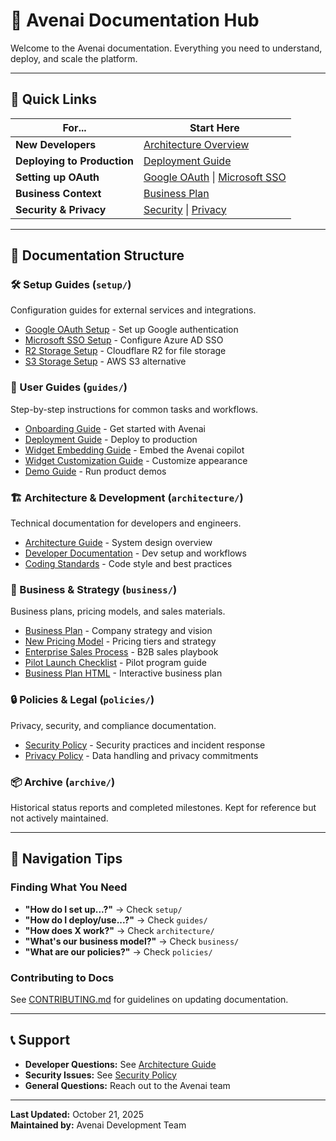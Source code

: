 # 📘 Avenai Documentation Hub

Welcome to the Avenai documentation. Everything you need to understand, deploy, and scale the platform.

---

## 🚀 Quick Links

| For... | Start Here |
|--------|------------|
| **New Developers** | [Architecture Overview](./architecture/ARCHITECTURE_GUIDE.md) |
| **Deploying to Production** | [Deployment Guide](./guides/DEPLOYMENT_GUIDE.md) |
| **Setting up OAuth** | [Google OAuth](./setup/GOOGLE_OAUTH_SETUP.md) \| [Microsoft SSO](./setup/MICROSOFT_SSO_SETUP.md) |
| **Business Context** | [Business Plan](./business/BUSINESS_PLAN.md) |
| **Security & Privacy** | [Security](./policies/SECURITY.md) \| [Privacy](./policies/PRIVACY.md) |

---

## 📁 Documentation Structure

### **🛠️ Setup Guides** (`setup/`)
Configuration guides for external services and integrations.

- [Google OAuth Setup](./setup/GOOGLE_OAUTH_SETUP.md) - Set up Google authentication
- [Microsoft SSO Setup](./setup/MICROSOFT_SSO_SETUP.md) - Configure Azure AD SSO
- [R2 Storage Setup](./setup/R2_SETUP_GUIDE.md) - Cloudflare R2 for file storage
- [S3 Storage Setup](./setup/S3_STORAGE_SETUP.md) - AWS S3 alternative

### **📖 User Guides** (`guides/`)
Step-by-step instructions for common tasks and workflows.

- [Onboarding Guide](./guides/ONBOARDING_GUIDE.md) - Get started with Avenai
- [Deployment Guide](./guides/DEPLOYMENT_GUIDE.md) - Deploy to production
- [Widget Embedding Guide](./guides/WIDGET_EMBEDDING_GUIDE.md) - Embed the Avenai copilot
- [Widget Customization Guide](./guides/WIDGET_CUSTOMIZATION_GUIDE.md) - Customize appearance
- [Demo Guide](./guides/DEMO_GUIDE.md) - Run product demos

### **🏗️ Architecture & Development** (`architecture/`)
Technical documentation for developers and engineers.

- [Architecture Guide](./architecture/ARCHITECTURE_GUIDE.md) - System design overview
- [Developer Documentation](./architecture/DEVELOPER_DOCUMENTATION.md) - Dev setup and workflows
- [Coding Standards](./architecture/CODING_STANDARDS.md) - Code style and best practices

### **💼 Business & Strategy** (`business/`)
Business plans, pricing models, and sales materials.

- [Business Plan](./business/BUSINESS_PLAN.md) - Company strategy and vision
- [New Pricing Model](./business/NEW_PRICING_MODEL.md) - Pricing tiers and strategy
- [Enterprise Sales Process](./business/ENTERPRISE_SALES_PROCESS.md) - B2B sales playbook
- [Pilot Launch Checklist](./business/PILOT_LAUNCH_CHECKLIST.md) - Pilot program guide
- [Business Plan HTML](./business/business-plan.html) - Interactive business plan

### **🔒 Policies & Legal** (`policies/`)
Privacy, security, and compliance documentation.

- [Security Policy](./policies/SECURITY.md) - Security practices and incident response
- [Privacy Policy](./policies/PRIVACY.md) - Data handling and privacy commitments

### **📦 Archive** (`archive/`)
Historical status reports and completed milestones. Kept for reference but not actively maintained.

---

## 🧭 Navigation Tips

### **Finding What You Need**

- **"How do I set up...?"** → Check `setup/`
- **"How do I deploy/use...?"** → Check `guides/`
- **"How does X work?"** → Check `architecture/`
- **"What's our business model?"** → Check `business/`
- **"What are our policies?"** → Check `policies/`

### **Contributing to Docs**

See [CONTRIBUTING.md](../CONTRIBUTING.md) for guidelines on updating documentation.

---

## 📞 Support

- **Developer Questions:** See [Architecture Guide](./architecture/ARCHITECTURE_GUIDE.md)
- **Security Issues:** See [Security Policy](./policies/SECURITY.md)
- **General Questions:** Reach out to the Avenai team

---

**Last Updated:** October 21, 2025  
**Maintained by:** Avenai Development Team




